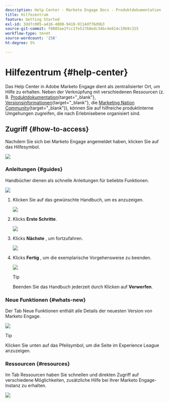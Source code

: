 ```yaml
---
description: Help Center - Marketo Engage Docs - Produktdokumentation
title: Hilfezentrum
feature: Getting Started
exl-id: 3dd7c005-a416-4808-9418-9114df76d963
source-git-commit: f0885ae2fcc1fe51768edc34bc4e814c19b9c315
workflow-type: tm+mt
source-wordcount: '158'
ht-degree: 5%

---
```


# Hilfezentrum {#help-center}

Das Help Center in Adobe Marketo Engage dient als zentralisierter Ort, um Hilfe zu erhalten. Neben der Verknüpfung mit verschiedenen Ressourcen (z. B. [Produktdokumentation](/help/marketo/home.md){target="_blank"}, [Versionsinformationen](/help/marketo/release-notes/current.md){target="_blank"}, die [Marketing Nation Community](https://nation.marketo.com/){target="_blank"}), können Sie auf hilfreiche produktinterne Umgehungen zugreifen, die nach Erlebnisebene organisiert sind.

## Zugriff {#how-to-access}

Nachdem Sie sich bei Marketo Engage angemeldet haben, klicken Sie auf das Hilfesymbol.

![](assets/help-center-1.png)

### Anleitungen {#guides}

Handbücher dienen als schnelle Anleitungen für beliebte Funktionen.

![](assets/help-center-2.png)

1. Klicken Sie auf das gewünschte Handbuch, um es anzuzeigen.

   ![](assets/help-center-3.png)

1. Klicks **Erste Schritte**.

   ![](assets/help-center-4.png)

1. Klicks **Nächste** , um fortzufahren.

   ![](assets/help-center-5.png)

1. Klicks **Fertig** , um die exemplarische Vorgehensweise zu beenden.

   ![](assets/help-center-6.png)

   >[!TIP]
   >
   >Beenden Sie das Handbuch jederzeit durch Klicken auf **Verwerfen**.

### Neue Funktionen {#whats-new}

Der Tab Neue Funktionen enthält alle Details der neuesten Version von Marketo Engage.

![](assets/help-center-7.png)

>[!TIP]
>
>Klicken Sie unten auf das Pfeilsymbol, um die Seite im Experience League anzuzeigen.

### Ressourcen {#resources}

Im Tab Ressourcen haben Sie schnellen und direkten Zugriff auf verschiedene Möglichkeiten, zusätzliche Hilfe bei Ihrer Marketo Engage-Instanz zu erhalten.

![](assets/help-center-8.png)
